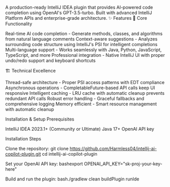 A production-ready IntelliJ IDEA plugin that provides AI-powered code completion using OpenAI's GPT-3.5-turbo. Built with advanced IntelliJ Platform APIs and enterprise-grade architecture.
✨ Features
🎯 Core Functionality

Real-time AI code completion - Generate methods, classes, and algorithms from natural language comments
Context-aware suggestions - Analyzes surrounding code structure using IntelliJ's PSI for intelligent completions
Multi-language support - Works seamlessly with Java, Python, JavaScript, TypeScript, and more
Professional integration - Native IntelliJ UI with proper undo/redo support and keyboard shortcuts

🏗️ Technical Excellence

Thread-safe architecture - Proper PSI access patterns with EDT compliance
Asynchronous operations - CompletableFuture-based API calls keep UI responsive
Intelligent caching - LRU cache with automatic cleanup prevents redundant API calls
Robust error handling - Graceful fallbacks and comprehensive logging
Memory efficient - Smart resource management with automatic cleanup




Installation & Setup
Prerequisites

IntelliJ IDEA 2023.1+ (Community or Ultimate)
Java 17+
OpenAI API key 

Installation Steps

Clone the repository:
git clone https://github.com/Harmless04/intellij-ai-copilot-plugin.git
cd intellij-ai-copilot-plugin

Set your OpenAI API key:
bashexport OPENAI_API_KEY="sk-proj-your-key-here"

Build and run the plugin:
bash./gradlew clean buildPlugin runIde
